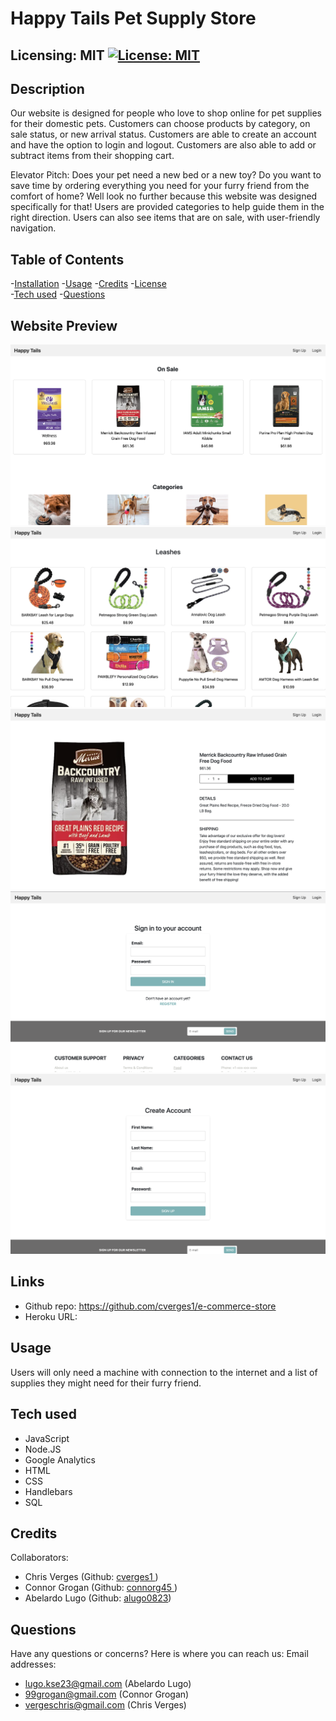#  Happy Tails Pet Supply Store
  ## Licensing: MIT [![License: MIT](https://img.shields.io/badge/License-MIT-yellow.svg)](https://opensource.org/licenses/MIT)

  ## Description
  Our website is designed for people who love to shop online for pet supplies for their domestic pets. Customers can choose products by category, on sale status, or new arrival status. Customers are able to create an account and have the option to login and logout. Customers are also able to add or subtract items from their shopping cart.
  
  Elevator Pitch: Does your pet need a new bed or a new toy? Do you want to save time by ordering everything you need for your furry friend from the comfort of home? Well look no further because this website was designed specifically for that! Users are provided categories to help guide them in the right direction. Users can also see items that are on sale, with user-friendly navigation.

  ## Table of Contents
  
  -[Installation](#installation)
  -[Usage](#usage)
  -[Credits](#credits)
  -[License](#license)  
  -[Tech used](#tech-used)
  -[Questions](#questions)

  ## Website Preview
  ![main-page](./public/images/updated-main.png)
  ![single-category](./public/images/single-category.png)
  ![single-product](./public/images/single-product.png)
  ![sign-in-page](./public/images/sign-in-page.png)
  ![create-account](./public/images/create-account.png)

  ## Links
  - Github repo: https://github.com/cverges1/e-commerce-store
  - Heroku URL: 

  ## Usage
  Users will only need a machine with connection to the internet and a list of supplies they might need for their furry friend.

  ## Tech used
* JavaScript
* Node.JS
* Google Analytics
* HTML
* CSS
* Handlebars
* SQL

## Credits
Collaborators:
* Chris Verges (Github: <a href="https://github.com/cverges1" target="_blank">cverges1 </a>)
* Connor Grogan (Github: <a href="https://github.com/connorg45" target="_blank">connorg45 </a>)
* Abelardo Lugo  (Github: <a href="https://github.com/alugo0823" target="_blank">alugo0823</a>)

## Questions
Have any questions or concerns? Here is where you can reach us:
Email addresses: 
* lugo.kse23@gmail.com (Abelardo Lugo)
* 99grogan@gmail.com (Connor Grogan)
* vergeschris@gmail.com (Chris Verges)